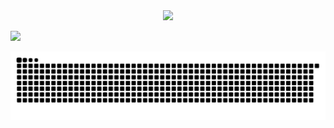 <div align="center">
  <img src="https://github.com/zhicheng29/zhicheng29/blob/main/img/coding.gif?raw=true" /><br>
</div>
  
![](https://github-readme-stats.vercel.app/api?username=zhicheng29&count_private=true&hide_border=true&show_icons=true&locale=en)

<picture>
  <source
    media="(prefers-color-scheme: dark)"
    srcset="https://raw.githubusercontent.com/limuen/limuen/output/github-contribution-grid-snake-dark.svg"
  />
  <source
    media="(prefers-color-scheme: light)"
    srcset="https://raw.githubusercontent.com/limuen/limuen/output/github-contribution-grid-snake.svg"
  />
  <img
    alt="github contribution grid snake animation"
    src="https://raw.githubusercontent.com/limuen/limuen/output/github-contribution-grid-snake.svg"
  />
</picture>
